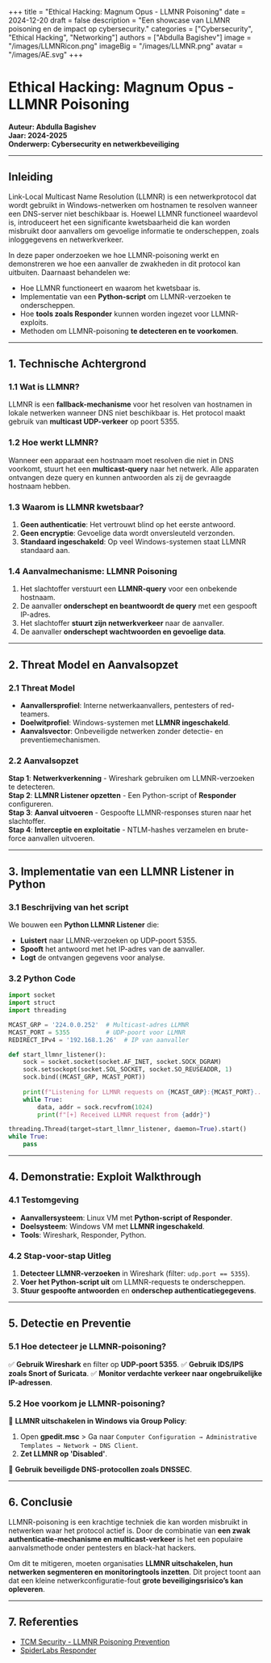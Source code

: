+++
title = "Ethical Hacking: Magnum Opus - LLMNR Poisoning"
date = 2024-12-20
draft = false
description = "Een showcase van LLMNR poisoning en de impact op cybersecurity."
categories = ["Cybersecurity", "Ethical Hacking", "Networking"]
authors = ["Abdulla Bagishev"]
image = "/images/LLMNRicon.png"
imageBig = "/images/LLMNR.png"
avatar = "/images/AE.svg"
+++

# Ethical Hacking: Magnum Opus - LLMNR Poisoning  
**Auteur: Abdulla Bagishev**  
**Jaar: 2024-2025**  
**Onderwerp: Cybersecurity en netwerkbeveiliging**  

---

## Inleiding
Link-Local Multicast Name Resolution (LLMNR) is een netwerkprotocol dat wordt gebruikt in Windows-netwerken om hostnamen te resolven wanneer een DNS-server niet beschikbaar is. Hoewel LLMNR functioneel waardevol is, introduceert het een significante kwetsbaarheid die kan worden misbruikt door aanvallers om gevoelige informatie te onderscheppen, zoals inloggegevens en netwerkverkeer.

In deze paper onderzoeken we hoe LLMNR-poisoning werkt en demonstreren we hoe een aanvaller de zwakheden in dit protocol kan uitbuiten. Daarnaast behandelen we:

- Hoe LLMNR functioneert en waarom het kwetsbaar is.
- Implementatie van een **Python-script** om LLMNR-verzoeken te onderscheppen.
- Hoe **tools zoals Responder** kunnen worden ingezet voor LLMNR-exploits.
- Methoden om LLMNR-poisoning **te detecteren en te voorkomen**.

---

## 1. Technische Achtergrond
### 1.1 Wat is LLMNR?
LLMNR is een **fallback-mechanisme** voor het resolven van hostnamen in lokale netwerken wanneer DNS niet beschikbaar is. Het protocol maakt gebruik van **multicast UDP-verkeer** op poort 5355.

### 1.2 Hoe werkt LLMNR?
Wanneer een apparaat een hostnaam moet resolven die niet in DNS voorkomt, stuurt het een **multicast-query** naar het netwerk. Alle apparaten ontvangen deze query en kunnen antwoorden als zij de gevraagde hostnaam hebben.

### 1.3 Waarom is LLMNR kwetsbaar?
1. **Geen authenticatie**: Het vertrouwt blind op het eerste antwoord.
2. **Geen encryptie**: Gevoelige data wordt onversleuteld verzonden.
3. **Standaard ingeschakeld**: Op veel Windows-systemen staat LLMNR standaard aan.

### 1.4 Aanvalmechanisme: LLMNR Poisoning
1. Het slachtoffer verstuurt een **LLMNR-query** voor een onbekende hostnaam.
2. De aanvaller **onderschept en beantwoordt de query** met een gespooft IP-adres.
3. Het slachtoffer **stuurt zijn netwerkverkeer** naar de aanvaller.
4. De aanvaller **onderschept wachtwoorden en gevoelige data**.

---

## 2. Threat Model en Aanvalsopzet
### 2.1 Threat Model
- **Aanvallersprofiel**: Interne netwerkaanvallers, pentesters of red-teamers.
- **Doelwitprofiel**: Windows-systemen met **LLMNR ingeschakeld**.
- **Aanvalsvector**: Onbeveiligde netwerken zonder detectie- en preventiemechanismen.

### 2.2 Aanvalsopzet
**Stap 1**: **Netwerkverkenning** - Wireshark gebruiken om LLMNR-verzoeken te detecteren.  
**Stap 2**: **LLMNR Listener opzetten** - Een Python-script of **Responder** configureren.  
**Stap 3**: **Aanval uitvoeren** - Gespoofte LLMNR-responses sturen naar het slachtoffer.  
**Stap 4**: **Interceptie en exploitatie** - NTLM-hashes verzamelen en brute-force aanvallen uitvoeren.  

---

## 3. Implementatie van een LLMNR Listener in Python
### 3.1 Beschrijving van het script
We bouwen een **Python LLMNR Listener** die:
- **Luistert** naar LLMNR-verzoeken op UDP-poort 5355.
- **Spooft** het antwoord met het IP-adres van de aanvaller.
- **Logt** de ontvangen gegevens voor analyse.

### 3.2 Python Code
```python
import socket
import struct
import threading

MCAST_GRP = '224.0.0.252'  # Multicast-adres LLMNR
MCAST_PORT = 5355          # UDP-poort voor LLMNR
REDIRECT_IPv4 = '192.168.1.26'  # IP van aanvaller

def start_llmnr_listener():
    sock = socket.socket(socket.AF_INET, socket.SOCK_DGRAM)
    sock.setsockopt(socket.SOL_SOCKET, socket.SO_REUSEADDR, 1)
    sock.bind((MCAST_GRP, MCAST_PORT))
    
    print(f"Listening for LLMNR requests on {MCAST_GRP}:{MCAST_PORT}...")
    while True:
        data, addr = sock.recvfrom(1024)
        print(f"[+] Received LLMNR request from {addr}")

threading.Thread(target=start_llmnr_listener, daemon=True).start()
while True:
    pass
```

---

## 4. Demonstratie: Exploit Walkthrough
### 4.1 Testomgeving
- **Aanvallersysteem**: Linux VM met **Python-script of Responder**.
- **Doelsysteem**: Windows VM met **LLMNR ingeschakeld**.
- **Tools**: Wireshark, Responder, Python.

### 4.2 Stap-voor-stap Uitleg
1. **Detecteer LLMNR-verzoeken** in Wireshark (filter: `udp.port == 5355`).
2. **Voer het Python-script uit** om LLMNR-requests te onderscheppen.
3. **Stuur gespoofte antwoorden** en **onderschep authenticatiegegevens**.

---

## 5. Detectie en Preventie
### 5.1 Hoe detecteer je LLMNR-poisoning?
✅ **Gebruik Wireshark** en filter op **UDP-poort 5355**.
✅ **Gebruik IDS/IPS zoals Snort of Suricata**.
✅ **Monitor verdachte verkeer naar ongebruikelijke IP-adressen**.

### 5.2 Hoe voorkom je LLMNR-poisoning?
🚫 **LLMNR uitschakelen in Windows via Group Policy**:  
1. Open **gpedit.msc** > Ga naar `Computer Configuration → Administrative Templates → Network → DNS Client`.
2. **Zet LLMNR op 'Disabled'**.

🔐 **Gebruik beveiligde DNS-protocollen zoals DNSSEC**.

---

## 6. Conclusie
LLMNR-poisoning is een krachtige techniek die kan worden misbruikt in netwerken waar het protocol actief is. Door de combinatie van **een zwak authenticatie-mechanisme en multicast-verkeer** is het een populaire aanvalsmethode onder pentesters en black-hat hackers.

Om dit te mitigeren, moeten organisaties **LLMNR uitschakelen, hun netwerken segmenteren en monitoringtools inzetten**. Dit project toont aan dat een kleine netwerkconfiguratie-fout **grote beveiligingsrisico’s kan opleveren**.

---

## 7. Referenties
- [TCM Security - LLMNR Poisoning Prevention](https://tcm-sec.com/llmnr-poisoning-and-how-to-prevent-it/)
- [SpiderLabs Responder](https://github.com/SpiderLabs/Responder)

